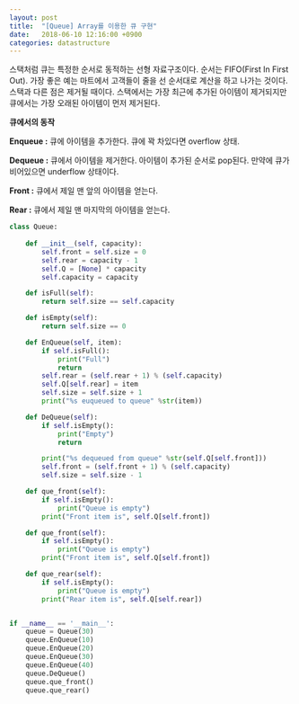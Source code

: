 ```yaml
---
layout: post
title:  "[Queue] Array를 이용한 큐 구현"
date:   2018-06-10 12:16:00 +0900
categories: datastructure
---
```


스택처럼 큐는 특정한 순서로 동적하는 선형 자료구조이다. 순서는 FIFO(First In First Out). 가장 좋은 예는 마트에서 고객들이 줄을 선 순서대로 계산을 하고 나가는 것이다. 스택과 다른 점은 제거될 때이다. 스택에서는 가장 최근에 추가된 아이템이 제거되지만 큐에서는 가장 오래된 아이템이 먼저 제거된다. 

**큐에서의 동작**

**Enqueue :** 큐에 아이템을 추가한다. 큐에 꽉 차있다면 overflow 상태.

**Dequeue :** 큐에서 아이템을 제거한다. 아이템이 추가된 순서로 pop된다. 만약에 큐가 비어있으면 underflow 상태이다.

**Front :** 큐에서 제일 맨 앞의 아이템을 얻는다.

**Rear :** 큐에서 제일 맨 마지막의 아이템을 얻는다.



```python
class Queue:
	
    def __init__(self, capacity):
        self.front = self.size = 0
        self.rear = capacity - 1
        self.Q = [None] * capacity
        self.capacity = capacity

    def isFull(self):
        return self.size == self.capacity

    def isEmpty(self):
        return self.size == 0

    def EnQueue(self, item):
        if self.isFull():
            print("Full")
            return
        self.rear = (self.rear + 1) % (self.capacity)
        self.Q[self.rear] = item
        self.size = self.size + 1
        print("%s euqueued to queue" %str(item))

    def DeQueue(self):
        if self.isEmpty():
            print("Empty")
            return

        print("%s dequeued from queue" %str(self.Q[self.front]))
        self.front = (self.front + 1) % (self.capacity)
        self.size = self.size - 1

    def que_front(self):
        if self.isEmpty():
            print("Queue is empty")
        print("Front item is", self.Q[self.front])

    def que_front(self):
        if self.isEmpty():
            print("Queue is empty")
        print("Front item is", self.Q[self.front])

    def que_rear(self):
        if self.isEmpty():
            print("Queue is empty")
        print("Rear item is", self.Q[self.rear])


if __name__ == '__main__':
    queue = Queue(30)
    queue.EnQueue(10)
    queue.EnQueue(20)
    queue.EnQueue(30)
    queue.EnQueue(40)
    queue.DeQueue()
    queue.que_front()
    queue.que_rear()
```